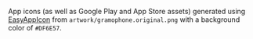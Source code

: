 App icons (as well as Google Play and App Store assets) generated using [EasyAppIcon] from
`artwork/gramophone.original.png` with a background color of `#DF6E57`.

[EasyAppIcon]: https://easyappicon.com/
